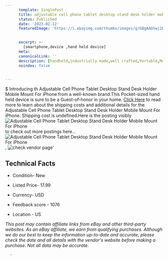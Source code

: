 ```yaml
---
      template: SinglePost
      title: adjustable cell phone tablet desktop stand desk holder mobile mount for iphone
      status: Published
      date: '2023-02-12'
      featuredImage: 'https://i.ebayimg.com/thumbs/images/g/GBgAAOSwj2hgpUy2/s-l225.jpg'
       

      excerpt: >-
        [smartphone,device ,hand held device]
      meta:
      canonicalLink: ''
      description: [handheld,industrially made,well crafted,Portable,Mobile,Compact,Convenient,Lightweight,Maneuverable,Man-portable,Miniature,Carriable,Hand-held,Light,Holdable,Transportable,Mobile device,Pocket-sized,On-the-go,Wireless,Cordless,Compact size,Convenient size, smartphone,device ,hand held device]
      noindex: false
      

---
```

$
      Introducing th Adjustable Cell Phone Tablet Desktop Stand Desk Holder Mobile Mount For iPhone from a well-known brand.This Pocket-sized hand held device is sure to be a Guest-of-honor in your home. [Click Here](https://www.ebay.com/itm/133450452268?hash=item1f12444d2c%3Ag%3AGBgAAOSwj2hgpUy2&mkevt=1&mkcid=1&mkrid=711-53200-19255-0&campid=%253CePNCampaignId%253E&customid=%253CreferenceId%253E&toolid=10049) to read more to learn about the shipping costs and additional details for the Adjustable Cell Phone Tablet Desktop Stand Desk Holder Mobile Mount For iPhone. Shipping cost is undefined.Here is the posting visibly ![Adjustable Cell Phone Tablet Desktop Stand Desk Holder Mobile Mount For iPhone](https://i.ebayimg.com/thumbs/images/g/GBgAAOSwj2hgpUy2/s-l225.jpg) to check out more postings here... ![Adjustable Cell Phone Tablet Desktop Stand Desk Holder Mobile Mount For iPhone](https://i.ebayimg.com/images/g/GBgAAOSwj2hgpUy2/s-l960.jpg), ![check vendor page](https://origin-galleryplus.ebayimg.com/ws/web/133450452268_2_0_1/225x225.jpg,https://origin-galleryplus.ebayimg.com/ws/web/133450452268_3_0_1/225x225.jpg,https://origin-galleryplus.ebayimg.com/ws/web/133450452268_4_0_1/225x225.jpg,https://origin-galleryplus.ebayimg.com/ws/web/133450452268_5_0_1/225x225.jpg,https://origin-galleryplus.ebayimg.com/ws/web/133450452268_6_0_1/225x225.jpg,https://origin-galleryplus.ebayimg.com/ws/web/133450452268_7_0_1/225x225.jpg,https://origin-galleryplus.ebayimg.com/ws/web/133450452268_8_0_1/225x225.jpg,https://origin-galleryplus.ebayimg.com/ws/web/133450452268_9_0_1/225x225.jpg,https://origin-galleryplus.ebayimg.com/ws/web/133450452268_10_0_1/225x225.jpg)'

      

 ## Technical Facts 



     
      

 - Condition- New 


      

 - Listed Price- 17.99 


      

 - Currency- USD 


      

 - Feedback score - 1076 


      

 - Location - US 


      
      

 *_This post may contain affiliate links from eBay and other third-party websites. As an eBay affiliate, we earn from qualifying purchases. Although we do our best to keep the information up-to-date and accurate, please check the date and all details with the vendor's website before making a purchase. Not all data may be accurate._*




      -
